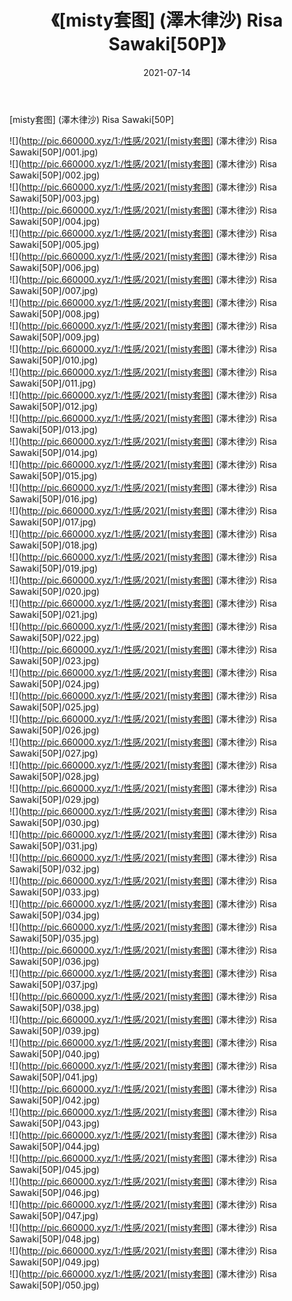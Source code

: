 ﻿---
layout: post
title:  《[misty套图] (澤木律沙) Risa Sawaki[50P]》
date:   2021-07-14
img: http://pic.660000.xyz/1:/性感/2021/[misty套图] (澤木律沙) Risa Sawaki[50P]/000.jpg
categories: [美女, 清纯, 唯美]
---

[misty套图] (澤木律沙) Risa Sawaki[50P]

  ![](http://pic.660000.xyz/1:/性感/2021/[misty套图] (澤木律沙) Risa Sawaki[50P]/001.jpg) <br> ![](http://pic.660000.xyz/1:/性感/2021/[misty套图] (澤木律沙) Risa Sawaki[50P]/002.jpg) <br> ![](http://pic.660000.xyz/1:/性感/2021/[misty套图] (澤木律沙) Risa Sawaki[50P]/003.jpg) <br> ![](http://pic.660000.xyz/1:/性感/2021/[misty套图] (澤木律沙) Risa Sawaki[50P]/004.jpg) <br> ![](http://pic.660000.xyz/1:/性感/2021/[misty套图] (澤木律沙) Risa Sawaki[50P]/005.jpg) <br> ![](http://pic.660000.xyz/1:/性感/2021/[misty套图] (澤木律沙) Risa Sawaki[50P]/006.jpg) <br> ![](http://pic.660000.xyz/1:/性感/2021/[misty套图] (澤木律沙) Risa Sawaki[50P]/007.jpg) <br> ![](http://pic.660000.xyz/1:/性感/2021/[misty套图] (澤木律沙) Risa Sawaki[50P]/008.jpg) <br> ![](http://pic.660000.xyz/1:/性感/2021/[misty套图] (澤木律沙) Risa Sawaki[50P]/009.jpg) <br> ![](http://pic.660000.xyz/1:/性感/2021/[misty套图] (澤木律沙) Risa Sawaki[50P]/010.jpg) <br> ![](http://pic.660000.xyz/1:/性感/2021/[misty套图] (澤木律沙) Risa Sawaki[50P]/011.jpg) <br> ![](http://pic.660000.xyz/1:/性感/2021/[misty套图] (澤木律沙) Risa Sawaki[50P]/012.jpg) <br> ![](http://pic.660000.xyz/1:/性感/2021/[misty套图] (澤木律沙) Risa Sawaki[50P]/013.jpg) <br> ![](http://pic.660000.xyz/1:/性感/2021/[misty套图] (澤木律沙) Risa Sawaki[50P]/014.jpg) <br> ![](http://pic.660000.xyz/1:/性感/2021/[misty套图] (澤木律沙) Risa Sawaki[50P]/015.jpg) <br> ![](http://pic.660000.xyz/1:/性感/2021/[misty套图] (澤木律沙) Risa Sawaki[50P]/016.jpg) <br> ![](http://pic.660000.xyz/1:/性感/2021/[misty套图] (澤木律沙) Risa Sawaki[50P]/017.jpg) <br> ![](http://pic.660000.xyz/1:/性感/2021/[misty套图] (澤木律沙) Risa Sawaki[50P]/018.jpg) <br> ![](http://pic.660000.xyz/1:/性感/2021/[misty套图] (澤木律沙) Risa Sawaki[50P]/019.jpg) <br> ![](http://pic.660000.xyz/1:/性感/2021/[misty套图] (澤木律沙) Risa Sawaki[50P]/020.jpg) <br> ![](http://pic.660000.xyz/1:/性感/2021/[misty套图] (澤木律沙) Risa Sawaki[50P]/021.jpg) <br> ![](http://pic.660000.xyz/1:/性感/2021/[misty套图] (澤木律沙) Risa Sawaki[50P]/022.jpg) <br> ![](http://pic.660000.xyz/1:/性感/2021/[misty套图] (澤木律沙) Risa Sawaki[50P]/023.jpg) <br> ![](http://pic.660000.xyz/1:/性感/2021/[misty套图] (澤木律沙) Risa Sawaki[50P]/024.jpg) <br> ![](http://pic.660000.xyz/1:/性感/2021/[misty套图] (澤木律沙) Risa Sawaki[50P]/025.jpg) <br> ![](http://pic.660000.xyz/1:/性感/2021/[misty套图] (澤木律沙) Risa Sawaki[50P]/026.jpg) <br> ![](http://pic.660000.xyz/1:/性感/2021/[misty套图] (澤木律沙) Risa Sawaki[50P]/027.jpg) <br> ![](http://pic.660000.xyz/1:/性感/2021/[misty套图] (澤木律沙) Risa Sawaki[50P]/028.jpg) <br> ![](http://pic.660000.xyz/1:/性感/2021/[misty套图] (澤木律沙) Risa Sawaki[50P]/029.jpg) <br> ![](http://pic.660000.xyz/1:/性感/2021/[misty套图] (澤木律沙) Risa Sawaki[50P]/030.jpg) <br> ![](http://pic.660000.xyz/1:/性感/2021/[misty套图] (澤木律沙) Risa Sawaki[50P]/031.jpg) <br> ![](http://pic.660000.xyz/1:/性感/2021/[misty套图] (澤木律沙) Risa Sawaki[50P]/032.jpg) <br> ![](http://pic.660000.xyz/1:/性感/2021/[misty套图] (澤木律沙) Risa Sawaki[50P]/033.jpg) <br> ![](http://pic.660000.xyz/1:/性感/2021/[misty套图] (澤木律沙) Risa Sawaki[50P]/034.jpg) <br> ![](http://pic.660000.xyz/1:/性感/2021/[misty套图] (澤木律沙) Risa Sawaki[50P]/035.jpg) <br> ![](http://pic.660000.xyz/1:/性感/2021/[misty套图] (澤木律沙) Risa Sawaki[50P]/036.jpg) <br> ![](http://pic.660000.xyz/1:/性感/2021/[misty套图] (澤木律沙) Risa Sawaki[50P]/037.jpg) <br> ![](http://pic.660000.xyz/1:/性感/2021/[misty套图] (澤木律沙) Risa Sawaki[50P]/038.jpg) <br> ![](http://pic.660000.xyz/1:/性感/2021/[misty套图] (澤木律沙) Risa Sawaki[50P]/039.jpg) <br> ![](http://pic.660000.xyz/1:/性感/2021/[misty套图] (澤木律沙) Risa Sawaki[50P]/040.jpg) <br> ![](http://pic.660000.xyz/1:/性感/2021/[misty套图] (澤木律沙) Risa Sawaki[50P]/041.jpg) <br> ![](http://pic.660000.xyz/1:/性感/2021/[misty套图] (澤木律沙) Risa Sawaki[50P]/042.jpg) <br> ![](http://pic.660000.xyz/1:/性感/2021/[misty套图] (澤木律沙) Risa Sawaki[50P]/043.jpg) <br> ![](http://pic.660000.xyz/1:/性感/2021/[misty套图] (澤木律沙) Risa Sawaki[50P]/044.jpg) <br> ![](http://pic.660000.xyz/1:/性感/2021/[misty套图] (澤木律沙) Risa Sawaki[50P]/045.jpg) <br> ![](http://pic.660000.xyz/1:/性感/2021/[misty套图] (澤木律沙) Risa Sawaki[50P]/046.jpg) <br> ![](http://pic.660000.xyz/1:/性感/2021/[misty套图] (澤木律沙) Risa Sawaki[50P]/047.jpg) <br> ![](http://pic.660000.xyz/1:/性感/2021/[misty套图] (澤木律沙) Risa Sawaki[50P]/048.jpg) <br> ![](http://pic.660000.xyz/1:/性感/2021/[misty套图] (澤木律沙) Risa Sawaki[50P]/049.jpg) <br> ![](http://pic.660000.xyz/1:/性感/2021/[misty套图] (澤木律沙) Risa Sawaki[50P]/050.jpg) <br>